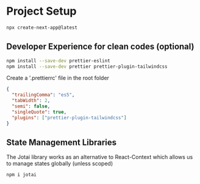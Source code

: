 # Project Setup

```bash
npx create-next-app@latest
```

## Developer Experience for clean codes (optional)

```bash
npm install --save-dev prettier-eslint
npm install --save-dev prettier prettier-plugin-tailwindcss
```

Create a '.prettierrc' file in the root folder

```json
{
  "trailingComma": "es5",
  "tabWidth": 2,
  "semi": false,
  "singleQuote": true,
  "plugins": ["prettier-plugin-tailwindcss"]
}
```

## State Management Libraries

The Jotai library works as an alternative to React-Context which allows us to manage states globally (unless scoped)

```bash
npm i jotai
```

